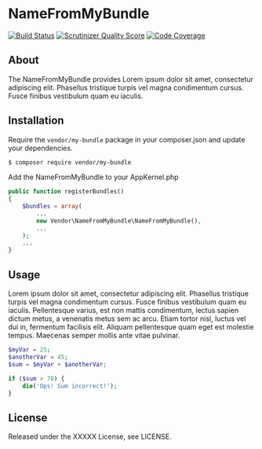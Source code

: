 # NameFromMyBundle

[![Build Status](https://travis-ci.org/PHPMailer/PHPMailer.svg)](https://travis-ci.org/PHPMailer/PHPMailer)
[![Scrutinizer Quality Score](https://scrutinizer-ci.com/g/PHPMailer/PHPMailer/badges/quality-score.png?s=3758e21d279becdf847a557a56a3ed16dfec9d5d)](https://scrutinizer-ci.com/g/PHPMailer/PHPMailer/)
[![Code Coverage](https://scrutinizer-ci.com/g/PHPMailer/PHPMailer/badges/coverage.png?s=3fe6ca5fe8cd2cdf96285756e42932f7ca256962)](https://scrutinizer-ci.com/g/PHPMailer/PHPMailer/)

## About

The NameFromMyBundle provides Lorem ipsum dolor sit amet, consectetur adipiscing elit. 
Phasellus tristique turpis vel magna condimentum cursus. Fusce finibus vestibulum quam 
eu iaculis. 

## Installation

Require the `vendor/my-bundle` package in your composer.json and update your dependencies.

```sh
$ composer require vendor/my-bundle
```

Add the NameFromMyBundle to your AppKernel.php

```php
public function registerBundles()
{
    $bundles = array(
        ...
        new Vendor\NameFromMyBundle\NameFromMyBundle(),
        ...
    );
    ...
}
```

## Usage

Lorem ipsum dolor sit amet, consectetur adipiscing elit. Phasellus tristique turpis 
vel magna condimentum cursus. Fusce finibus vestibulum quam eu iaculis. Pellentesque 
varius, est non mattis condimentum, lectus sapien dictum metus, a venenatis metus 
sem ac arcu. Etiam tortor nisl, luctus vel dui in, fermentum facilisis elit. Aliquam 
pellentesque quam eget est molestie tempus. Maecenas semper mollis ante vitae pulvinar.

```php
$myVar = 25;
$anotherVar = 45;
$sum = $myVar + $anotherVar;

if ($sum > 70) {
    die('Ops! Sum incorrect!');
}
```

## License

Released under the XXXXX License, see LICENSE.
